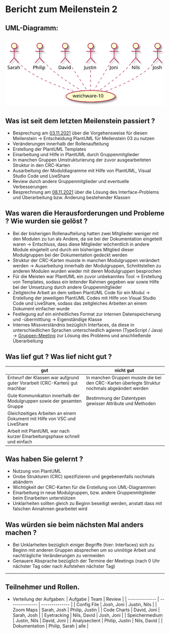 # Bericht zum Meilenstein 2
## UML-Diagramm:
![UML-Diagramm](gesamt.svg)
---
## Was ist seit dem letzten Meilenstein passiert ?
- Besprechung am [03.11.2021](03_11_21.md) über die Vorgehensweise für diesen Meilenstein -> Entscheidung PlantUML für Meilenstein 03 zu nutzen
- Veränderungen innerhalb der Rollenaufteilung 
- Erstellung der PlantUML Templates
- Einarbeitung und Hilfe in PlantUML durch Gruppenmitglieder
- In manchen Gruppen Umstrukturierung der zuvor ausgearbeiteten Struktur in den CRC-Karten
- Ausarbeitung der Moduldiagramme mit Hilfe von PlantUML, Visual Studio Code und LiveShare
- Review durch andere Gruppenmitglieder und eventuelle Verbesserungen
- Besprechnung am [08.11.2021](08_11_21.md) über die Lösung des Interface-Problems und Überarbeitung bzw. Änderung bestehender Klassen

## Was waren die Herausforderungen und Probleme ? Wie wurden sie gelöst ?
- Bei der bisherigen Rollenaufteilung hatten zwei Mitglieder weniger mit den Modulen zu tun als Andere, da sie bei der Dokumentation eingeteilt waren -> Entschluss, dass diese Mitglieder wöchentlich in andere Module eingeteilt und durch ein bisheriges Mitglied dieser Modulgruppen bei der Dokumentation gedeckt werden
- Struktur der CRC-Karten musste in manchen Modulgruppen verändert werden -> Ausarbeitung innerhalb der Modulgruppen, Schnittstellen zu anderen Modulen wurden wieder mit deren Modulgruppen besprochen
- Für die Meisten war PlantUML ein zuvor unbekanntes Tool -> Erstellung von Templates, sodass ein leitender Rahmen gegeben war sowie Hilfe bei der Umsetzung durch andere Gruppenmitglieder
- Zeitgleiche Arbeit an dem selben PlantUML Code für ein Modul -> Erstellung der jeweiligen PlantUML Codes mit Hilfe von Visual Studio Code und LiveShare, sodass das zeitgleiches Arbeiten an einem Dokument einfacher wurde
- Festlegung auf ein einheitliches Format zur internen Datenspeicherung und -übermittlung -> Eigenständige Klasse 
- Internes Missverständnis bezüglich Interfaces, da diese in unterschiedlichen Sprachen unterschiedlich agieren (TypeScript / Java) -> [Gruppen-Meeting](08_11_21.md) zur Lösung des Problems und anschließende Überarbeitung

## Was lief gut ? Was lief nicht gut ?
| gut                                                                        | nicht gut                                                                                      |
| -------------------------------------------------------------------------- | ---------------------------------------------------------------------------------------------- |
| Entwurf der Klassen war aufgrund guter Vorarbeit (CRC-Karten) gut machbar  | In manchen Gruppen musste die bei den CRC-Karten überlegte Struktur nochmals abgeändert werden |
| Gute Kommunikation innerhalb der Modulgruppen sowie der gesamten Gruppe    | Bestimmung der Datentypen gewisser Attribute und Methoden                                      |
| Gleichzeitiges Arbeiten an einem Dokument mit Hilfe von VSC und LiveShare  |                                                                                                |
| Arbeit mit PlantUML war nach kurzer Einarbeitungsphase schnell und einfach |                                                                                                |

## Was haben Sie gelernt ?
- Nutzung von PlantUML
- Grobe Strukturen (CRC) spezifizieren und gegebenenfalls nochmals abändern
- Wichtigkeit der CRC-Karten für die Erstellung von UML-Diagrammen 
- Einarbeitung in neue Modulgruppen, bzw. andere Gruppenmitglieder beim Einarbeiten unterstützen
- Unklarheiten sollten gleich zu Beginn beseitigt werden, anstatt dass mit falschen Annahmen gearbeitet wird

## Was würden sie beim nächsten Mal anders machen ?
- Bei Unklarheiten bezüglich einiger Begriffe (hier: Interfaces) sich zu Beginn mit anderen Gruppen absprechen um so unnötige Arbeit und nachträgliche Veränderungen zu vermeiden
- Genauere Absprache bezüglich der Termine der Meetings (nach 0 Uhr nächster Tag oder nach Aufstehen nächster Tag)

---
## Teilnehmer und Rollen.

- Verteilung der Aufgaben:
    | Aufgabe        | Team           | Review         |
    | -------------- | -------------- | -------------- |
    | Config File    | Josh, Joni     | Justin, Nils   |
    | Zoom Maps      | Sarah, Josh    | Philip, Justin |
    | Code Charts    | David, Joni    | Sarah, Josh    |
    | Eyetracking    | Nils, David    | Josh, Joni     |
    | Speichermedium | Justin, Nils   | David, Joni    |
    | Analyseclient  | Philip, Justin | Nils, David    |
    | Dokumentation  | Philip, Sarah  | alle           |
